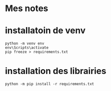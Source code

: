# Mes notes

# installatoin de venv
```
python -m venv env
env\Scripts\activate
pip freeze > requirements.txt
```

# installation des librairies

```
python -m pip install -r requirements.txt
```

